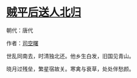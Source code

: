 # [贼平后送人北归](http://so.gushiwen.org/view_15468.aspx)

朝代：唐代

作者：[司空曙](http://so.gushiwen.org/author_750.aspx)

世乱同南去，时清独北还。他乡生白发，旧国见青山。 

晓月过残垒，繁星宿故关。寒禽与衰草，处处伴愁颜。

